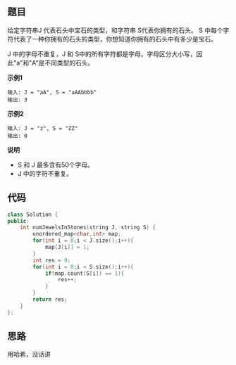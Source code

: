 ## 题目
给定字符串J 代表石头中宝石的类型，和字符串 S代表你拥有的石头。 S 中每个字符代表了一种你拥有的石头的类型，你想知道你拥有的石头中有多少是宝石。

J 中的字母不重复，J 和 S中的所有字符都是字母。字母区分大小写，因此"a"和"A"是不同类型的石头。

**示例1**
```
输入: J = "aA", S = "aAAbbbb"
输出: 3
```

**示例2**
```
输入: J = "z", S = "ZZ"
输出: 0
```

**说明**
* S 和 J 最多含有50个字母。
* J 中的字符不重复。


## 代码
```C++
class Solution {
public:
    int numJewelsInStones(string J, string S) {
        unordered_map<char,int> map;
        for(int i = 0;i < J.size();i++){
            map[J[i]] = 1;
        }
        int res = 0;
        for(int i = 0;i < S.size();i++){
            if(map.count(S[i]) == 1){
                res++;
            }
        }
        return res;
    }
};
```


## 思路

用哈希，没话讲
